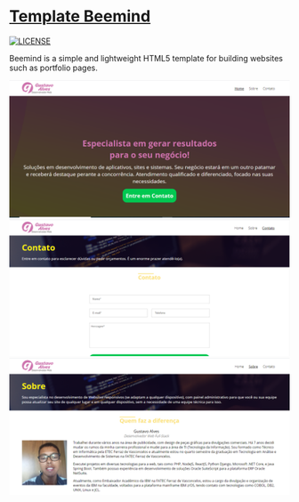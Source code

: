 # [Template Beemind](https://gustavoalvesdev.github.io/template-beemind/index.html)
[![LICENSE](https://img.shields.io/badge/license-MIT-lightgrey.svg)](https://github.com/gustavoalvesdev/template-beemind/blob/master/LICENSE.txt)

Beemind is a simple and lightweight HTML5 template for building websites such as portfolio pages.

![Screenshot](https://github.com/gustavoalvesdev/template-beemind/blob/master/screenshots/1.PNG)
![Screenshot](https://github.com/gustavoalvesdev/template-beemind/blob/master/screenshots/2.PNG)
![Screenshot](https://github.com/gustavoalvesdev/template-beemind/blob/master/screenshots/3.PNG)
